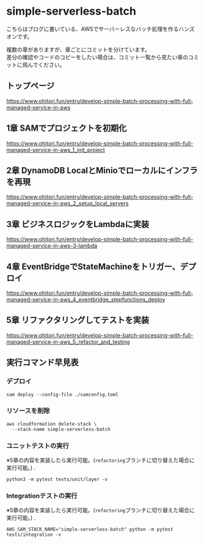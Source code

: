 # simple-serverless-batch

こちらはブログに書いている、AWSでサーバーレスなバッチ処理を作るハンズオンです。  

複数の章がありますが、章ごとにコミットを分けています。  
差分の確認やコードのコピーをしたい場合は、コミット一覧から見たい章のコミットに飛んでください。  

## トップページ
https://www.ohitori.fun/entry/develop-simple-batch-processing-with-full-managed-service-in-aws


## 1章 SAMでプロジェクトを初期化
https://www.ohitori.fun/entry/develop-simple-batch-processing-with-full-managed-service-in-aws_1_init_project


## 2章 DynamoDB LocalとMinioでローカルにインフラを再現
https://www.ohitori.fun/entry/develop-simple-batch-processing-with-full-managed-service-in-aws_2_setup_local_servers


## 3章 ビジネスロジックをLambdaに実装
https://www.ohitori.fun/entry/develop-simple-batch-processing-with-full-managed-service-in-aws-3-lambda


## 4章 EventBridgeでStateMachineをトリガー、デプロイ
https://www.ohitori.fun/entry/develop-simple-batch-processing-with-full-managed-service-in-aws_4_eventbridge_stepfunctions_deploy


## 5章 リファクタリングしてテストを実装
https://www.ohitori.fun/entry/develop-simple-batch-processing-with-full-managed-service-in-aws_5_refactor_and_testing

## 実行コマンド早見表

### デプロイ

```
sam deploy --config-file ./samconfig.toml
```

### リソースを削除
```
aws cloudformation delete-stack \
  --stack-name simple-serverless-batch
```

### ユニットテストの実行
※5章の内容を実装したら実行可能。(`refactoring`ブランチに切り替えた場合に実行可能。) . 

```
python3 -m pytest tests/unit/layer -v
```

### Integrationテストの実行
※5章の内容を実装したら実行可能。(`refactoring`ブランチに切り替えた場合に実行可能。) . 

```
AWS_SAM_STACK_NAME="simple-serverless-batch" python -m pytest tests/integration -v
```
